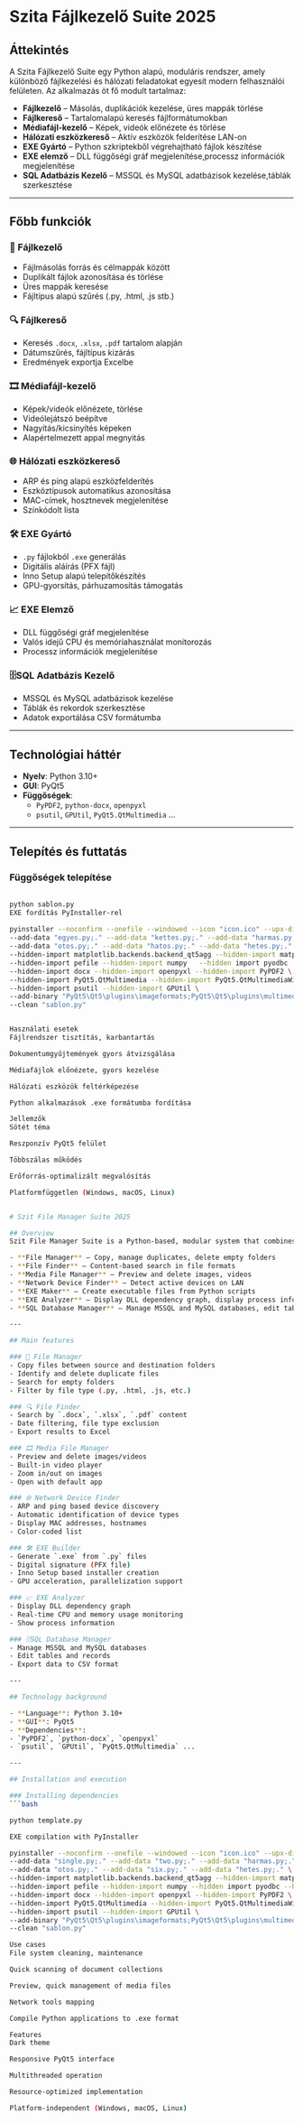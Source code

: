 # Szita Fájlkezelő Suite 2025

## Áttekintés
A Szita Fájlkezelő Suite egy Python alapú, moduláris rendszer, amely különböző fájlkezelési és hálózati feladatokat egyesít modern felhasználói felületen. Az alkalmazás öt fő modult tartalmaz:

- **Fájlkezelő** – Másolás, duplikációk kezelése, üres mappák törlése
- **Fájlkereső** – Tartalomalapú keresés fájlformátumokban
- **Médiafájl-kezelő** – Képek, videók előnézete és törlése
- **Hálózati eszközkereső** – Aktív eszközök felderítése LAN-on
- **EXE Gyártó** – Python szkriptekből végrehajtható fájlok készítése
- **EXE elemző** – DLL függőségi gráf megjelenítése,processz információk megjelenítése
- **SQL Adatbázis Kezelő** – MSSQL és MySQL adatbázisok kezelése,táblák szerkesztése

---

## Főbb funkciók

### 📁 Fájlkezelő
- Fájlmásolás forrás és célmappák között
- Duplikált fájlok azonosítása és törlése
- Üres mappák keresése
- Fájltípus alapú szűrés (.py, .html, .js stb.)

### 🔍 Fájlkereső
- Keresés `.docx`, `.xlsx`, `.pdf` tartalom alapján
- Dátumszűrés, fájltípus kizárás
- Eredmények exportja Excelbe

### 🎞️ Médiafájl-kezelő
- Képek/videók előnézete, törlése
- Videólejátszó beépítve
- Nagyítás/kicsinyítés képeken
- Alapértelmezett appal megnyitás

### 🌐 Hálózati eszközkereső
- ARP és ping alapú eszközfelderítés
- Eszköztípusok automatikus azonosítása
- MAC-címek, hosztnevek megjelenítése
- Színkódolt lista

### 🛠️ EXE Gyártó
- `.py` fájlokból `.exe` generálás
- Digitális aláírás (PFX fájl)
- Inno Setup alapú telepítőkészítés
- GPU-gyorsítás, párhuzamosítás támogatás
  
### 📈 EXE Elemző 
- DLL függőségi gráf megjelenítése
- Valós idejű CPU és memóriahasználat monitorozás
- Processz információk megjelenítése
    
### 🗄️SQL Adatbázis Kezelő
- MSSQL és MySQL adatbázisok kezelése
- Táblák és rekordok szerkesztése
- Adatok exportálása CSV formátumba

---

## Technológiai háttér

- **Nyelv**: Python 3.10+
- **GUI**: PyQt5
- **Függőségek**:
  - `PyPDF2`, `python-docx`, `openpyxl`
  - `psutil`, `GPUtil`, `PyQt5.QtMultimedia` ...

---

## Telepítés és futtatás

### Függőségek telepítése
```bash
 
python sablon.py
EXE fordítás PyInstaller-rel
 
pyinstaller --noconfirm --onefile --windowed --icon "icon.ico" --upx-dir "upx" --name "Szita suite" \
--add-data "egyes.py;." --add-data "kettes.py;." --add-data "harmas.py;." --add-data "negyes.py;." \
--add-data "otos.py;." --add-data "hatos.py;." --add-data "hetes.py;." \
--hidden-import matplotlib.backends.backend_qt5agg --hidden-import matplotlib.backends.qt_compat \
--hidden-import pefile --hidden-import numpy   --hidden import pyodbc  --hidden import mysql.connector \
--hidden-import docx --hidden-import openpyxl --hidden-import PyPDF2 \
--hidden-import PyQt5.QtMultimedia --hidden-import PyQt5.QtMultimediaWidgets \
--hidden-import psutil --hidden-import GPUtil \
--add-binary "PyQt5\Qt5\plugins\imageformats;PyQt5\Qt5\plugins\multimedia" \
--clean "sablon.py"


Használati esetek
Fájlrendszer tisztítás, karbantartás

Dokumentumgyűjtemények gyors átvizsgálása

Médiafájlok előnézete, gyors kezelése

Hálózati eszközök feltérképezése

Python alkalmazások .exe formátumba fordítása

Jellemzők
Sötét téma

Reszponzív PyQt5 felület

Többszálas működés

Erőforrás-optimalizált megvalósítás

Platformfüggetlen (Windows, macOS, Linux)


# Szit File Manager Suite 2025

## Overview
Szit File Manager Suite is a Python-based, modular system that combines various file management and networking tasks in a modern user interface. The application contains five main modules:

- **File Manager** – Copy, manage duplicates, delete empty folders
- **File Finder** – Content-based search in file formats
- **Media File Manager** – Preview and delete images, videos
- **Network Device Finder** – Detect active devices on LAN
- **EXE Maker** – Create executable files from Python scripts
- **EXE Analyzer** – Display DLL dependency graph, display process information
- **SQL Database Manager** – Manage MSSQL and MySQL databases, edit tables

---

## Main features

### 📁 File Manager
- Copy files between source and destination folders
- Identify and delete duplicate files
- Search for empty folders
- Filter by file type (.py, .html, .js, etc.)

### 🔍 File Finder
- Search by `.docx`, `.xlsx`, `.pdf` content
- Date filtering, file type exclusion
- Export results to Excel

### 🎞️ Media File Manager
- Preview and delete images/videos
- Built-in video player
- Zoom in/out on images
- Open with default app

### 🌐 Network Device Finder
- ARP and ping based device discovery
- Automatic identification of device types
- Display MAC addresses, hostnames
- Color-coded list

### 🛠️ EXE Builder
- Generate `.exe` from `.py` files
- Digital signature (PFX file)
- Inno Setup based installer creation
- GPU acceleration, parallelization support

### 📈 EXE Analyzer
- Display DLL dependency graph
- Real-time CPU and memory usage monitoring
- Show process information

### 🗄️SQL Database Manager
- Manage MSSQL and MySQL databases
- Edit tables and records
- Export data to CSV format

---

## Technology background

- **Language**: Python 3.10+
- **GUI**: PyQt5
- **Dependencies**:
- `PyPDF2`, `python-docx`, `openpyxl`
- `psutil`, `GPUtil`, `PyQt5.QtMultimedia` ...

---

## Installation and execution

### Installing dependencies
```bash

python template.py

EXE compilation with PyInstaller

pyinstaller --noconfirm --onefile --windowed --icon "icon.ico" --upx-dir "upx" --name "Sieve suite" \
--add-data "single.py;." --add-data "two.py;." --add-data "harmas.py;." --add-data "four.py;." \
--add-data "otos.py;." --add-data "six.py;." --add-data "hetes.py;." \
--hidden-import matplotlib.backends.backend_qt5agg --hidden-import matplotlib.backends.qt_compat \
--hidden-import pefile --hidden-import numpy --hidden import pyodbc --hidden import mysql.connector \
--hidden-import docx --hidden-import openpyxl --hidden-import PyPDF2 \
--hidden-import PyQt5.QtMultimedia --hidden-import PyQt5.QtMultimediaWidgets \
--hidden-import psutil --hidden-import GPUtil \
--add-binary "PyQt5\Qt5\plugins\imageformats;PyQt5\Qt5\plugins\multimedia" \
--clean "sablon.py"

Use cases
File system cleaning, maintenance

Quick scanning of document collections

Preview, quick management of media files

Network tools mapping

Compile Python applications to .exe format

Features
Dark theme

Responsive PyQt5 interface

Multithreaded operation

Resource-optimized implementation

Platform-independent (Windows, macOS, Linux)
